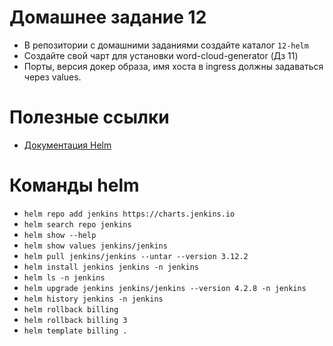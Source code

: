# Домашнее задание 12

- В репозитории с домашними заданиями создайте каталог `12-helm`
- Создайте свой чарт для установки word-cloud-generator (Дз 11)
- Порты, версия докер образа, имя хоста в ingress должны задаваться через values.

# Полезные ссылки

- [Документация Helm](https://helm.sh/)

# Команды helm

- `helm repo add jenkins https://charts.jenkins.io`
- `helm search repo jenkins`
- `helm show --help`
- `helm show values jenkins/jenkins`
- `helm pull jenkins/jenkins --untar --version 3.12.2`
- `helm install jenkins jenkins -n jenkins`
- `helm ls -n jenkins`
- `helm upgrade jenkins jenkins/jenkins --version 4.2.8 -n jenkins`
- `helm history jenkins -n jenkins`
- `helm rollback billing`
- `helm rollback billing 3`
- `helm template billing .`
